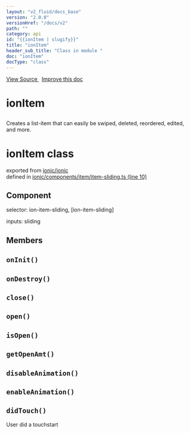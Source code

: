 ```yaml
---
layout: "v2_fluid/docs_base"
version: "2.0.0"
versionHref: "/docs/v2"
path: ""
category: api
id: "{{ionItem | slugify}}"
title: "ionItem"
header_sub_title: "Class in module "
doc: "ionItem"
docType: "class"
---
```



<div class="improve-docs">
  <a href='http://github.com/driftyco/ionic2/tree/master/ionic/components/item/item-sliding.ts#L9'>
    View Source
  </a>
  &nbsp;
  <a href='http://github.com/driftyco/ionic2/edit/master/ionic/components/item/item-sliding.ts#L9'>
    Improve this doc
  </a>
</div>




<h1 class="api-title">

  ionItem



</h1>





<p>Creates a list-item that can easily be swiped,
deleted, reordered, edited, and more.</p>


<h1 class="class export">ionItem <span class="type">class</span></h1>
<p class="module">exported from <a href='undefined'>ionic/ionic</a><br/>
defined in <a href="https://github.com/driftyco/ionic2/tree/master/ionic/components/item/item-sliding.ts#L10-L145">ionic/components/item/item-sliding.ts (line 10)</a>
</p>
<h2>Component</h2>
  <span>selector: ion-item-sliding, [ion-item-sliding]</span>

  <span>inputs: sliding</span>


## Members

<div id="onInit"></div>
<h2>
  <code>onInit()</code>

</h2>












<div id="onDestroy"></div>
<h2>
  <code>onDestroy()</code>

</h2>












<div id="close"></div>
<h2>
  <code>close()</code>

</h2>












<div id="open"></div>
<h2>
  <code>open()</code>

</h2>












<div id="isOpen"></div>
<h2>
  <code>isOpen()</code>

</h2>












<div id="getOpenAmt"></div>
<h2>
  <code>getOpenAmt()</code>

</h2>












<div id="disableAnimation"></div>
<h2>
  <code>disableAnimation()</code>

</h2>












<div id="enableAnimation"></div>
<h2>
  <code>enableAnimation()</code>

</h2>












<div id="didTouch"></div>
<h2>
  <code>didTouch()</code>

</h2>

User did a touchstart











